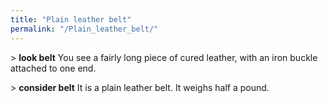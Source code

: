 ```yaml
---
title: "Plain leather belt"
permalink: "/Plain_leather_belt/"
---
```


\> **look belt**
You see a fairly long piece of cured leather, with an iron buckle
attached to
one end.

\> **consider belt**
It is a plain leather belt.
It weighs half a pound.